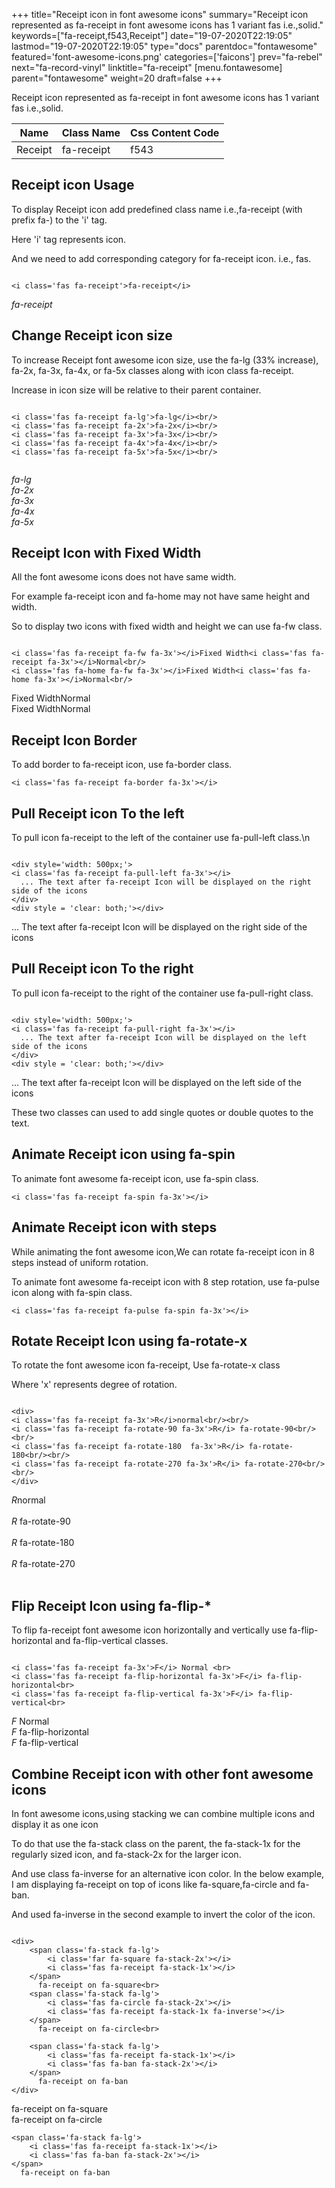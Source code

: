 +++
title="Receipt icon in font awesome icons"
summary="Receipt icon represented as fa-receipt in font awesome icons has 1 variant fas i.e.,solid."
keywords=["fa-receipt,f543,Receipt"]
date="19-07-2020T22:19:05"
lastmod="19-07-2020T22:19:05"
type="docs"
parentdoc="fontawesome"
featured='font-awesome-icons.png'
categories=['faicons']
prev="fa-rebel"
next="fa-record-vinyl"
linktitle="fa-receipt"
[menu.fontawesome]
parent="fontawesome"
weight=20
draft=false
+++


Receipt icon represented as fa-receipt in font awesome icons has 1 variant fas i.e.,solid.

<div class='table-responsive'><table class='table'><thead><tr><th>Name</th><th>Class Name</th><th>Css Content Code</th></tr></thead><tbody><tr><td>Receipt</td><td>fa-receipt</td><td>f543</td></tr></tbody></table></div>



## Receipt icon Usage

To display Receipt icon add predefined class name i.e.,fa-receipt (with prefix fa-) to the 'i' tag.

Here 'i' tag represents icon.

And we need to add corresponding category for fa-receipt icon. i.e., fas.


```

<i class='fas fa-receipt'>fa-receipt</i>
```

<i class='fas fa-receipt'>fa-receipt</i>




## Change Receipt icon size
To increase Receipt font awesome icon size, use the fa-lg (33% increase), fa-2x, fa-3x, fa-4x, or fa-5x classes along with icon class fa-receipt.

Increase in icon size will be relative to their parent container. 

```

<i class='fas fa-receipt fa-lg'>fa-lg</i><br/>
<i class='fas fa-receipt fa-2x'>fa-2x</i><br/>
<i class='fas fa-receipt fa-3x'>fa-3x</i><br/>
<i class='fas fa-receipt fa-4x'>fa-4x</i><br/>
<i class='fas fa-receipt fa-5x'>fa-5x</i><br/>
            
```

<i class='fas fa-receipt fa-lg'>fa-lg</i><br/>
<i class='fas fa-receipt fa-2x'>fa-2x</i><br/>
<i class='fas fa-receipt fa-3x'>fa-3x</i><br/>
<i class='fas fa-receipt fa-4x'>fa-4x</i><br/>
<i class='fas fa-receipt fa-5x'>fa-5x</i><br/>
            



## Receipt Icon with Fixed Width 

All the font awesome icons does not have same width.

For example fa-receipt icon and fa-home may not have same height and width.

So to display two icons with fixed width and height we can use fa-fw class.


```

<i class='fas fa-receipt fa-fw fa-3x'></i>Fixed Width<i class='fas fa-receipt fa-3x'></i>Normal<br/>
<i class='fas fa-home fa-fw fa-3x'></i>Fixed Width<i class='fas fa-home fa-3x'></i>Normal<br/>
```

<i class='fas fa-receipt fa-fw fa-3x'></i>Fixed Width<i class='fas fa-receipt fa-3x'></i>Normal<br/>
<i class='fas fa-home fa-fw fa-3x'></i>Fixed Width<i class='fas fa-home fa-3x'></i>Normal<br/>



## Receipt Icon Border 

To add border to fa-receipt icon, use fa-border class.


```
<i class='fas fa-receipt fa-border fa-3x'></i>

```
<i class='fas fa-receipt fa-border fa-3x'></i>





## Pull Receipt icon To the left

To pull icon fa-receipt to the left of the container use fa-pull-left class.\n

```

<div style='width: 500px;'>
<i class='fas fa-receipt fa-pull-left fa-3x'></i>
  ... The text after fa-receipt Icon will be displayed on the right side of the icons
</div>
<div style = 'clear: both;'></div>
```

<div style='width: 500px;'>
<i class='fas fa-receipt fa-pull-left fa-3x'></i>
  ... The text after fa-receipt Icon will be displayed on the right side of the icons
</div>
<div style = 'clear: both;'></div>




## Pull Receipt icon To the right
To pull icon fa-receipt to the right of the container use fa-pull-right class.

```

<div style='width: 500px;'>
<i class='fas fa-receipt fa-pull-right fa-3x'></i>
  ... The text after fa-receipt Icon will be displayed on the left side of the icons
</div>
<div style = 'clear: both;'></div>
```

<div style='width: 500px;'>
<i class='fas fa-receipt fa-pull-right fa-3x'></i>
  ... The text after fa-receipt Icon will be displayed on the left side of the icons
</div>
<div style = 'clear: both;'></div>

These two classes can used to add single quotes or double quotes to the text.


## Animate Receipt icon using fa-spin
To animate font awesome fa-receipt icon, use fa-spin class.

```
<i class='fas fa-receipt fa-spin fa-3x'></i>
```
<i class='fas fa-receipt fa-spin fa-3x'></i>




## Animate Receipt icon with steps
While animating the font awesome icon,We can rotate fa-receipt icon in 8 steps instead of uniform rotation.

To animate font awesome fa-receipt icon with 8 step rotation, use fa-pulse icon along with fa-spin class.


```
<i class='fas fa-receipt fa-pulse fa-spin fa-3x'></i>

```
<i class='fas fa-receipt fa-pulse fa-spin fa-3x'></i>





## Rotate Receipt Icon using fa-rotate-x
To rotate the font awesome icon fa-receipt, Use fa-rotate-x class

Where 'x' represents degree of rotation.


```

<div>
<i class='fas fa-receipt fa-3x'>R</i>normal<br/><br/>
<i class='fas fa-receipt fa-rotate-90 fa-3x'>R</i> fa-rotate-90<br/><br/> 
<i class='fas fa-receipt fa-rotate-180  fa-3x'>R</i> fa-rotate-180<br/><br/> 
<i class='fas fa-receipt fa-rotate-270 fa-3x'>R</i> fa-rotate-270<br/><br/>
</div>
```

<div>
<i class='fas fa-receipt fa-3x'>R</i>normal<br/><br/>
<i class='fas fa-receipt fa-rotate-90 fa-3x'>R</i> fa-rotate-90<br/><br/> 
<i class='fas fa-receipt fa-rotate-180  fa-3x'>R</i> fa-rotate-180<br/><br/> 
<i class='fas fa-receipt fa-rotate-270 fa-3x'>R</i> fa-rotate-270<br/><br/>
</div>




## Flip Receipt Icon using fa-flip-*
To flip fa-receipt font awesome icon horizontally and vertically use fa-flip-horizontal and fa-flip-vertical classes. 

```

<i class='fas fa-receipt fa-3x'>F</i> Normal <br>
<i class='fas fa-receipt fa-flip-horizontal fa-3x'>F</i> fa-flip-horizontal<br>
<i class='fas fa-receipt fa-flip-vertical fa-3x'>F</i> fa-flip-vertical<br>
```

<i class='fas fa-receipt fa-3x'>F</i> Normal <br>
<i class='fas fa-receipt fa-flip-horizontal fa-3x'>F</i> fa-flip-horizontal<br>
<i class='fas fa-receipt fa-flip-vertical fa-3x'>F</i> fa-flip-vertical<br>




## Combine Receipt icon with other font awesome icons
In font awesome icons,using stacking we can combine multiple icons and display it as one icon 

To do that use the fa-stack class on the parent, the fa-stack-1x for the regularly sized icon, and fa-stack-2x for the larger icon.

And use class fa-inverse for an alternative icon color. 
In the below example, I am displaying fa-receipt on top of icons like fa-square,fa-circle and fa-ban.

And used fa-inverse in the second example to invert the color of the icon.

```

<div>
    <span class='fa-stack fa-lg'>
        <i class='far fa-square fa-stack-2x'></i>
        <i class='fas fa-receipt fa-stack-1x'></i>
    </span>
      fa-receipt on fa-square<br>
    <span class='fa-stack fa-lg'>
        <i class='fas fa-circle fa-stack-2x'></i>
        <i class='fas fa-receipt fa-stack-1x fa-inverse'></i>
    </span>
      fa-receipt on fa-circle<br>

    <span class='fa-stack fa-lg'>
        <i class='fas fa-receipt fa-stack-1x'></i>
        <i class='fas fa-ban fa-stack-2x'></i>
    </span>
      fa-receipt on fa-ban
</div>
```

<div>
    <span class='fa-stack fa-lg'>
        <i class='far fa-square fa-stack-2x'></i>
        <i class='fas fa-receipt fa-stack-1x'></i>
    </span>
      fa-receipt on fa-square<br>
    <span class='fa-stack fa-lg'>
        <i class='fas fa-circle fa-stack-2x'></i>
        <i class='fas fa-receipt fa-stack-1x fa-inverse'></i>
    </span>
      fa-receipt on fa-circle<br>

    <span class='fa-stack fa-lg'>
        <i class='fas fa-receipt fa-stack-1x'></i>
        <i class='fas fa-ban fa-stack-2x'></i>
    </span>
      fa-receipt on fa-ban
</div>







